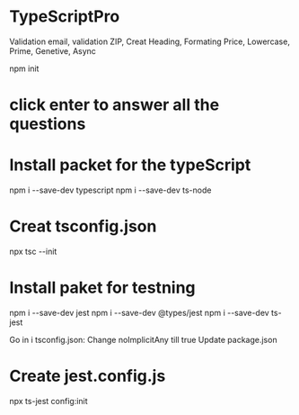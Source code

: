 # TypeScriptPro
Validation email, validation ZIP, Creat Heading, Formating Price, Lowercase, Prime, Genetive, Async

npm init
# click enter to answer all the questions
# Install packet for the typeScript
npm i --save-dev typescript
npm i --save-dev ts-node

# Creat tsconfig.json
npx tsc --init

# Install  paket for testning
npm i --save-dev jest
npm i --save-dev @types/jest
npm i --save-dev ts-jest


Go in i tsconfig.json:
Change noImplicitAny till true
Update package.json

# Create jest.config.js
npx ts-jest config:init
